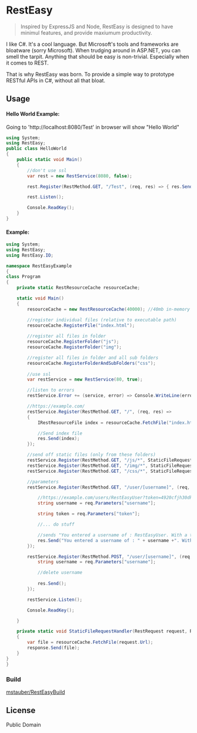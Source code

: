 # RestEasy

> Inspired by ExpressJS and Node, RestEasy is designed to have minimul features, and provide maxiumum productivity.

I like C#. It's a cool language. But Microsoft's tools and frameworks are bloatware (sorry Microsoft). When trudging around in ASP.NET, you can smell the tarpit. Anything that should be easy is non-trivial. Especially when it comes to REST.

That is why RestEasy was born. To provide a simple way to prototype RESTful APIs in C#, without all that bloat.

## Usage

#### Hello World Example:
Going to 'http://localhost:8080/Test' in browser will show "Hello World"

```c#
using System;
using RestEasy;
public class HelloWorld
{
	public static void Main()
	{
		//don't use ssl
		var rest = new RestService(8080, false);

		rest.Register(RestMethod.GET, "/Test", (req, res) => { res.Send("Hello World"); });

		rest.Listen();

		Console.ReadKey();
	}
}
```

#### Example:

```c#
using System;
using RestEasy;
using RestEasy.IO;

namespace RestEasyExample
{
class Program
{
    private static RestResourceCache resourceCache;

    static void Main()
    {
        resourceCache = new RestResourceCache(40000); //40mb in-memory cache

        //register individual files (relative to executable path)
        resourceCache.RegisterFile("index.html");
        
        //register all files in folder
        resourceCache.RegisterFolder("js");
        resourceCache.RegisterFolder("img");

        //register all files in folder and all sub folders
        resourceCache.RegisterFolderAndSubFolders("css");
        
        //use ssl
        var restService = new RestService(80, true);

        //listen to errors
        restService.Error += (service, error) => Console.WriteLine(error);

        //https://example.com/
        restService.Register(RestMethod.GET, "/", (req, res) =>
        {
            IRestResourceFile index = resourceCache.FetchFile("index.html");

            //Send index file
            res.Send(index);
        });

        //send off static files (only from these folders)
        restService.Register(RestMethod.GET, "/js/*", StaticFileRequestHandler);
        restService.Register(RestMethod.GET, "/img/*", StaticFileRequestHandler);
        restService.Register(RestMethod.GET, "/css/*", StaticFileRequestHandler);

        //parameters
        restService.Register(RestMethod.GET, "/user/[username]", (req, res) => {

            //https://example.com/users/RestEasyUser?token=4920cfjh30dk4n
            string username = req.Parameters["username"];

            string token = req.Parameters["token"];

            //... do stuff

            //sends "You entered a username of : RestEasyUser. With a token of : 4920cfjh30dk4n"
            res.Send("You entered a username of : " + username +". With a token of : "+ token);
        });

        restService.Register(RestMethod.POST, "/user/[username]", (req, res) => {
            string username = req.Parameters["username"];

            //delete username
        
            res.Send(); 
        });

        restService.Listen();

        Console.ReadKey();

    }

    private static void StaticFileRequestHandler(RestRequest request, RestResponse response)
    {
        var file = resourceCache.FetchFile(request.Url);
        response.Send(file);
    }
}
}
```


### Build

 [mstauber/RestEasyBuild](https://github.com/mstauber/RestEasyBuild)

License
----

Public Domain

